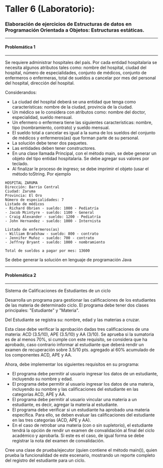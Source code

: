 # Taller 6 (Laboratorio): 
### Elaboración de ejercicios de Estructuras de datos en Programación Orientada a Objetos: Estructuras estáticas.

---
#### Problemática 1
---
Se requiere administrar hospitales del país. Por cada entidad hospitalaria se necesita algunos atributos tales como: nombre del hospital, ciudad del hospital, número de especialidades, conjunto de médicos, conjunto de enfermeros o enfermeras, total de sueldos a cancelar por mes del personal del hospital, dirección del hospital.

Considerandos:

* La ciudad del hospital deberá se una entidad que tenga como características: nombre de la ciudad, provincia de la ciudad.
* Un médico se lo considera con atributos como: nombre del doctor, especialidad, sueldo mensual.
* Un efermero o enfermera tiene las siguientes características: nombre, tipo (nombramiento, contrato) y sueldo mensual.
* El sueldo total a cancelar es igual a la suma de los sueldos del conjunto de médicos y enfermeros(as) que forman parte de su personal.
* La solución debe tener dos paquetes.
* Las entidades deben tener constructores.
* En una clase llamada Principal, con el método main, se debe generar un objeto del tipo entidad hospitalaria. Se debe agregar sus valores por teclado.
* Al finalizar le proceso de ingreso; se debe imprimir el objeto (usar el método toString. Por ejemplo

```
HOSPITAL ZARUMA
Dirección: Barrio Central
Ciudad: Zaruma 
Provincia: El Oro
Número de especialidades: 7
Listado de médicos
- Richard Obrien - sueldo: 1000 - Pediatría
- Jacob Mcintyre - sueldo: 1100 - General
- Craig Alexander - sueldo: 1200 - Pediatría
- John Hernandez - sueldo: 1000 - Internista

Listado de enfermeros(as)
- William Bradshaw - sueldo: 800 - contrato
- Jennifer Muñoz - sueldo: 700 - contrato
- Jeffrey Bryant - sueldo: 1000 - nombramiento

Total de sueldos a pagar por mes: 13600
```

Se debe generar la solución en lenguaje de programación Java

---
#### Problemática 2
---

Sistema de Calificaciones de Estudiantes de un ciclo

Desarrolla un programa para gestionar las calificaciones de los estudiantes de las materia de determinado ciclo. El programa debe tener dos clases principales: "Estudiante" y "Materia".

Del Estudiante se registra su: nombre, edad y las materias a cruzar.

Esta clase debe verificar la aprobación dadas tres calificaciones de una materia: ACD (3.5/10), APE (3.5/10) y AA (3/10). Se aprueba si la sumatoria es de al menos 70%, si cumple con este requisito, se considera que ha aprobado, caso contrario informar al estudiante que deberá rendir un examen de recuperación sobre 3.5/10 pts. agregado al 60% acumulado de los componentes ACD, APE y AA.

Ahora, debe implementar los siguientes requisitos en su programa:

- El programa debe permitir al usuario ingresar los datos de un estudiante, incluyendo su nombre y edad.
- El programa debe permitir al usuario ingresar los datos de una materia, incluyendo su nombre y las calificaciones del estudiante en las categorías ACD, APE y AA.
- El programa debe permitir al usuario vincular una materia a un estudiante, es decir, agregar la materia al estudiante.
- El programa debe verificar si un estudiante ha aprobado una materia específica. Para ello, se deben evaluar las calificaciones del estudiante en las tres categorías (ACD, APE y AA).
- En el caso de retrobar una materia (con o sin supletorio), el estudiante tendrá la opción de rendir un examen de convalidación al final del ciclo académico y aprobarla. Si este es el caso, de igual forma se debe registrar la nota del examen de convalidación. 

Cree una clase de prueba/ejecutor (quien contiene el método main()), quien prueba la funcionalidad de este escenario, mostrando un reporte completo del registro del estudiante para un ciclo. 

